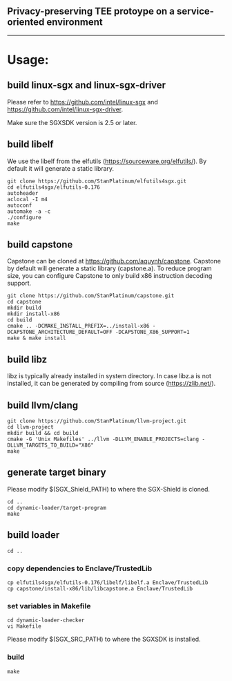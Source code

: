 ## Privacy-preserving TEE protoype on a service-oriented environment

***

# Usage:

## build linux-sgx and linux-sgx-driver

Please refer to https://github.com/intel/linux-sgx and https://github.com/intel/linux-sgx-driver.

Make sure the SGXSDK version is 2.5 or later.

## build libelf

We use the libelf from the elfutils (https://sourceware.org/elfutils/). By default it will generate a static library.

```
git clone https://github.com/StanPlatinum/elfutils4sgx.git
cd elfutils4sgx/elfutils-0.176
autoheader
aclocal -I m4
autoconf
automake -a -c
./configure
make
```

## build capstone

Capstone can be cloned at https://github.com/aquynh/capstone. Capstone by default will generate a static library (capstone.a). To reduce program size, you can configure Capstone to only build x86 instruction decoding support.

```
git clone https://github.com/StanPlatinum/capstone.git
cd capstone
mkdir build
mkdir install-x86
cd build
cmake .. -DCMAKE_INSTALL_PREFIX=../install-x86 -DCAPSTONE_ARCHITECTURE_DEFAULT=OFF -DCAPSTONE_X86_SUPPORT=1
make & make install
```

## build libz

libz is typically already installed in system directory. In case libz.a is not installed, it can be generated by compiling from source (https://zlib.net/).

## build llvm/clang

```
git clone https://github.com/StanPlatinum/llvm-project.git
cd llvm-project
mkdir build && cd build
cmake -G 'Unix Makefiles' ../llvm -DLLVM_ENABLE_PROJECTS=clang -DLLVM_TARGETS_TO_BUILD="X86"
make
```

## generate target binary

Please modify $(SGX_Shield_PATH) to where the SGX-Shield is cloned.

```
cd ..
cd dynamic-loader/target-program
make
```

## build loader

```
cd ..
```

### copy dependencies to Enclave/TrustedLib

```
cp elfutils4sgx/elfutils-0.176/libelf/libelf.a Enclave/TrustedLib
cp capstone/install-x86/lib/libcapstone.a Enclave/TrustedLib

```

### set variables in Makefile

```
cd dynamic-loader-checker
vi Makefile
```

Please modify $(SGX_SRC_PATH) to where the SGXSDK is installed.

### build

```
make
```
